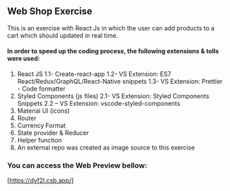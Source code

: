 ## Web Shop Exercise

This is an exercise with React Js in which the user can add products to a cart
which should updated in real time.

#### In order to speed up the coding process, the following extensions & tolls were used:

1. React JS
   1.1- Create-react-app
   1.2- VS Extension: ES7 React/Redux/GraphQL/React-Native snippets
   1.3- VS Extension: Prettier - Code formatter
2. Styled Components (js files)
   2.1- VS Extension: Styled Components Snippets
   2.2 – VS Extension: vscode-styled-components
3. Material UI (icons)
4. Router
5. Currency Format
6. State provider & Reducer
7. Helper function
8. An external repo was created as image source to this exercise

### You can access the Web Preview bellow:
[https://dyf2l.csb.app/]
